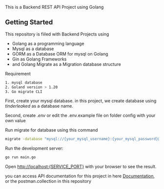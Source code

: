 This is a Backend REST API Project using Golang

## Getting Started

This repository is fiiled with Backend Projects using 
- Golang as a programming language
- Mysql as a database 
- GORM as a Database ORM for mysql on Golang
- Gin as Golang Frameworks
- and Golang Migrate as a Migration database structure

Requirement

```bash
1. mysql database
2. Goland version > 1.20
3. Go migrate CLI
```

First, create your mysql database. in this project, we create database using _tinderleaked_ as a database name.

Second, create _.env_ or edit the .env.example file on folder config with your own value

Run migrate for database using this command

```bash
migrate -database "mysql://{your_mysql_username}:{your_mysql_password}@tcp({your_mysql_host}:{your_mysql_port})/tinderleaked" -path db/migrations up
```

Run the development server:

```bash
go run main.go
```

Open [http://localhost:{SERVICE_PORT}](http://localhost:{SERVICE_PORT}) with your browser to see the result.

you can access API documentation for this project in here [Documentation](https://documenter.getpostman.com/view/4587395/2sA3QzYnvR), or the postman.collection in this repository
